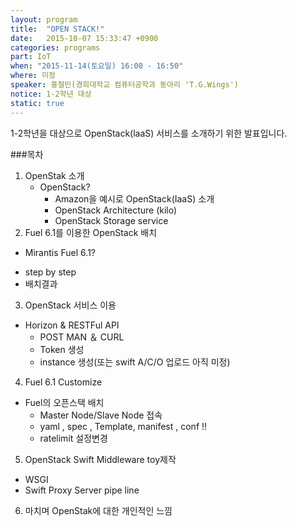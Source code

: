 ```yaml
---
layout: program
title:  "OPEN STACK!"
date:   2015-10-07 15:33:47 +0900
categories: programs
part: IoT
when: "2015-11-14(토요일) 16:00 - 16:50"
where: 미정
speaker: 홍철민(경희대학교 컴퓨터공학과 동아리 'T.G.Wings')
notice: 1-2학년 대상
static: true
---
```

1-2학년을 대상으로 OpenStack(laaS) 서비스를 소개하기 위한 발표입니다.

###목차
1. OpenStak 소개  
   * OpenStack?  
      * Amazon을 예시로 OpenStack(IaaS) 소개  
      * OpenStack Architecture (kilo)  
      * OpenStack Storage service  
2. Fuel 6.1를 이용한 OpenStack 배치  
  * Mirantis Fuel 6.1?  
   - step by step  
   - 배치결과  
3. OpenStack 서비스 이용  
 * Horizon & RESTFul API  
   - POST MAN ＆ CURL  
   - Token 생성  
   - instance 생성(또는 swift A/C/O 업로드 아직 미정)  
 4. Fuel 6.1 Customize  
 * Fuel의 오픈스택 배치  
   - Master Node/Slave Node 접속  
   - yaml , spec , Template, manifest , conf  !!  
   - ratelimit 설정변경  
5. OpenStack Swift Middleware toy제작  
 - WSGI  
 - Swift Proxy Server pipe line  
6. 마치며 OpenStak에 대한 개인적인 느낌
